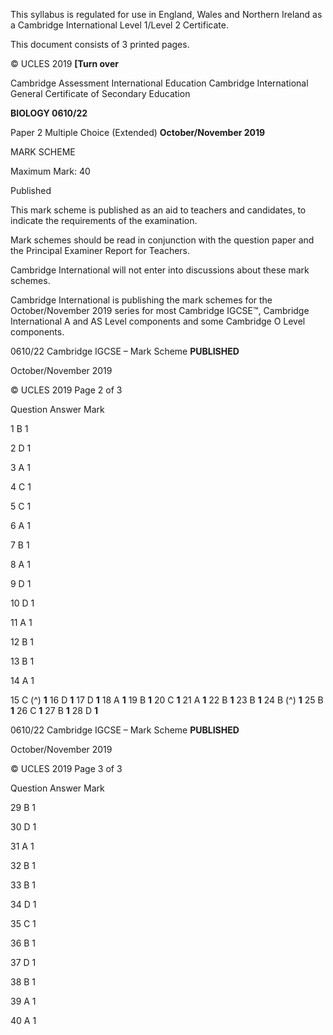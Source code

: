 This syllabus is regulated for use in England, Wales and Northern Ireland as a Cambridge International Level 1/Level 2 Certificate. 

 This document consists of 3 printed pages. 

© UCLES 2019 **[Turn over** 

 Cambridge Assessment International Education Cambridge International General Certificate of Secondary Education 

**BIOLOGY 0610/22** 

Paper 2 Multiple Choice (Extended) **October/November 2019** 

MARK SCHEME 

Maximum Mark: 40 

 Published 

This mark scheme is published as an aid to teachers and candidates, to indicate the requirements of the examination. 

Mark schemes should be read in conjunction with the question paper and the Principal Examiner Report for Teachers. 

Cambridge International will not enter into discussions about these mark schemes. 

Cambridge International is publishing the mark schemes for the October/November 2019 series for most Cambridge IGCSE™, Cambridge International A and AS Level components and some Cambridge O Level components. 


0610/22 Cambridge IGCSE – Mark Scheme **PUBLISHED** 

 October/November 2019 

© UCLES 2019 Page 2 of 3 

 Question Answer Mark 

 1 B 1 

 2 D 1 

 3 A 1 

 4 C 1 

 5 C 1 

 6 A 1 

 7 B 1 

 8 A 1 

 9 D 1 

 10 D 1 

 11 A 1 

 12 B 1 

 13 B 1 

 14 A 1 

15 C (^) **1** 16 D **1** 17 D **1** 18 A **1** 19 B **1** 20 C **1** 21 A **1** 22 B **1** 23 B **1** 24 B (^) **1** 25 B **1** 26 C **1** 27 B **1** 28 D **1** 


0610/22 Cambridge IGCSE – Mark Scheme **PUBLISHED** 

 October/November 2019 

© UCLES 2019 Page 3 of 3 

 Question Answer Mark 

 29 B 1 

 30 D 1 

 31 A 1 

 32 B 1 

 33 B 1 

 34 D 1 

 35 C 1 

 36 B 1 

 37 D 1 

 38 B 1 

 39 A 1 

 40 A 1 


